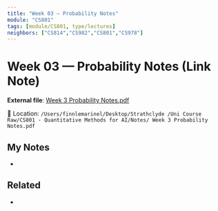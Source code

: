 ```yaml
---
title: "Week 03 — Probability Notes"
module: "CS801"
tags: [module/CS801, type/lectures]
neighbors: ["CS814","CS982","CS801","CS978"]
---
```


# Week 03 — Probability Notes (Link Note)

**External file**: [ Week 3 Probability Notes.pdf](file:///Users/finnlemarinel/Desktop/Strathclyde%20/Uni%20Course%20Raw/CS801%20-%20Quantitative%20Methods%20for%20AI/Notes/%20Week%203%20Probability%20Notes.pdf)

📂 Location: `/Users/finnlemarinel/Desktop/Strathclyde /Uni Course Raw/CS801 - Quantitative Methods for AI/Notes/ Week 3 Probability Notes.pdf`

## My Notes
-

## Related
-
